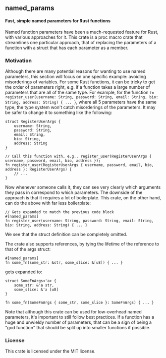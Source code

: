 ## named\_params

#### Fast, simple named parameters for Rust functions

Named function parameters have been a much-requested feature for Rust, with various approaches for it. This crate is a proc macro crate that streamlines one particular approach, that of replacing the parameters of a function with a struct that has each parameter as a member.

### Motivation

Although there are many potential reasons for wanting to use named parameters, this section will focus on one specific example: avoiding misorderings of variables. For some Rust functions, it can be tricky to get the order of parameters right, e.g. if a function takes a large number of parameters that are all of the same type. For example, for the function `fn register_user(username: String, password: String, email: String, bio: String, address: String) { ... }`, where all 5 parameters have the same type, the type system won't catch misorderings of the parameters. It may be safer to change it to something like the following:
```
struct RegisterUserArgs {
    username: String,
    password: String,
    email: String,
    bio: String,
    address: String
}

// Call this function with, e.g., register_user(RegisterUserArgs { username, password, email, bio, address });
fn register_user(RegisterUserArgs { username, password, email, bio, address }: RegisterUserArgs) {
    // ...
}
```

Now whenever someone calls it, they can see very clearly which arguments they pass in correspond to which parameters. The downside of the approach is that it requires a lot of boilerplate. This crate, on the other hand, can do the above with far less boilerplate:
```
// Gets expanded to match the previous code block
#[named_params]
fn register_user(username: String, password: String, email: String, bio: String, address: String) { ... }
```

We see that the struct definition can be completely omitted.

The crate also supports references, by tying the lifetime of the reference to that of the args struct:

```
#[named_params]
fn some_fn(some_str: &str, some_slice: &[u8]) { ... }
```
gets expanded to:
```
struct SomeFnArgs<'a> {
    some_str: &'a str,
    some_slice: &'a [u8]
}

fn some_fn(SomeFnArgs { some_str, some_slice }: SomeFnArgs) { ... }
```

Note that although this crate can be used for low-overhead named parameters, it's important to still follow best practices. If a function has a huge and unwieldy number of parameters, that can be a sign of being a "god function" that should be split up into smaller functions if possible.

### License

This crate is licensed under the MIT license.
